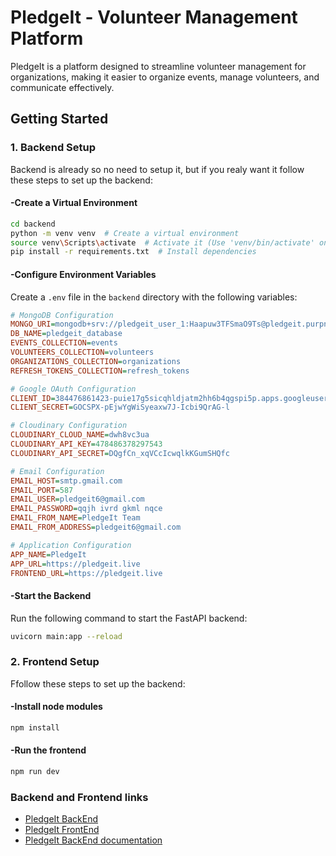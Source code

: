 # PledgeIt - Volunteer Management Platform

PledgeIt is a platform designed to streamline volunteer management for organizations, making it easier to organize events, manage volunteers, and communicate effectively.

## Getting Started

### 1. Backend Setup

Backend is already so no need to setup it, but if you realy want it follow these steps to set up the backend:

#### -Create a Virtual Environment

```sh
cd backend
python -m venv venv  # Create a virtual environment
source venv\Scripts\activate  # Activate it (Use 'venv/bin/activate' on Macs)
pip install -r requirements.txt  # Install dependencies
```

#### -Configure Environment Variables

Create a `.env` file in the `backend` directory with the following variables:

```ini
# MongoDB Configuration
MONGO_URI=mongodb+srv://pledgeit_user_1:Haapuw3TFSmaO9Ts@pledgeit.purpn.mongodb.net/?retryWrites=true&w=majority&appName=pledgeit
DB_NAME=pledgeit_database
EVENTS_COLLECTION=events
VOLUNTEERS_COLLECTION=volunteers
ORGANIZATIONS_COLLECTION=organizations
REFRESH_TOKENS_COLLECTION=refresh_tokens

# Google OAuth Configuration
CLIENT_ID=384476861423-puie17g5sicqhldjatm2hh6b4qgspi5p.apps.googleusercontent.com
CLIENT_SECRET=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

# Cloudinary Configuration
CLOUDINARY_CLOUD_NAME=dwh8vc3ua
CLOUDINARY_API_KEY=478486378297543
CLOUDINARY_API_SECRET=DQgfCn_xqVCcIcwqlkKGumSHQfc

# Email Configuration
EMAIL_HOST=smtp.gmail.com
EMAIL_PORT=587
EMAIL_USER=pledgeit6@gmail.com
EMAIL_PASSWORD=qqjh ivrd gkml nqce
EMAIL_FROM_NAME=PledgeIt Team
EMAIL_FROM_ADDRESS=pledgeit6@gmail.com

# Application Configuration
APP_NAME=PledgeIt
APP_URL=https://pledgeit.live
FRONTEND_URL=https://pledgeit.live
```

#### -Start the Backend

Run the following command to start the FastAPI backend:

```sh
uvicorn main:app --reload
```

### 2. Frontend Setup

Ffollow these steps to set up the backend:

#### -Install node modules

```sh
npm install
```

#### -Run the frontend

```sh
npm run dev
```

### Backend and Frontend links

- [PledgeIt BackEnd](http://127.0.0.1:8000/)  
- [PledgeIt FrontEnd](https://pledgeit-frontend-production-production.up.railway.app/VolHome)
- [PledgeIt BackEnd documentation](http://127.0.0.1:8000/docs)


